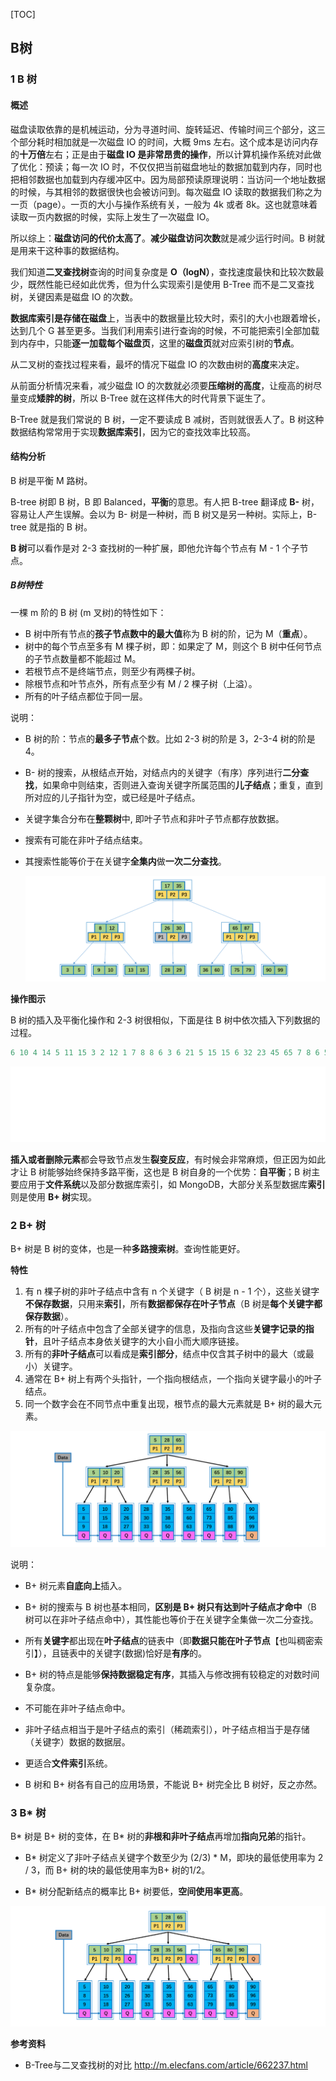[TOC]

## B树

### 1 B 树

#### 概述

磁盘读取依靠的是机械运动，分为寻道时间、旋转延迟、传输时间三个部分，这三个部分耗时相加就是一次磁盘 IO 的时间，大概 9ms 左右。这个成本是访问内存的**十万倍**左右；正是由于**磁盘 IO 是非常昂贵的操作**，所以计算机操作系统对此做了优化：预读；每一次 IO 时，不仅仅把当前磁盘地址的数据加载到内存，同时也把相邻数据也加载到内存缓冲区中。因为局部预读原理说明：当访问一个地址数据的时候，与其相邻的数据很快也会被访问到。每次磁盘 IO 读取的数据我们称之为一页（page）。一页的大小与操作系统有关，一般为 4k 或者 8k。这也就意味着读取一页内数据的时候，实际上发生了一次磁盘 IO。

所以综上：**磁盘访问的代价太高了**。**减少磁盘访问次数**就是减少运行时间。B 树就是用来干这种事的数据结构。

我们知道**二叉查找树**查询的时间复杂度是 **O（logN）**，查找速度最快和比较次数最少，既然性能已经如此优秀，但为什么实现索引是使用 B-Tree 而不是二叉查找树，关键因素是磁盘 IO 的次数。

**数据库索引是存储在磁盘**上，当表中的数据量比较大时，索引的大小也跟着增长，达到几个 G 甚至更多。当我们利用索引进行查询的时候，不可能把索引全部加载到内存中，只能**逐一加载每个磁盘页**，这里的**磁盘页**就对应索引树的**节点**。

从二叉树的查找过程来看，最坏的情况下磁盘 IO 的次数由树的**高度**来决定。

从前面分析情况来看，减少磁盘 IO 的次数就必须要**压缩树的高度**，让瘦高的树尽量变成**矮胖的树**，所以 B-Tree 就在这样伟大的时代背景下诞生了。



B-Tree 就是我们常说的 B 树，一定不要读成 B 减树，否则就很丢人了。B 树这种数据结构常常用于实现**数据库索引**，因为它的查找效率比较高。



#### 结构分析

B 树是平衡 M 路树。

 B-tree 树即 B 树，B 即 Balanced，**平衡**的意思。有人把 B-tree 翻译成 **B-** 树，容易让人产生误解。会以为 B- 树是一种树，而 B 树又是另一种树。实际上，B-tree 就是指的 B 树。

**B 树**可以看作是对 2-3 查找树的一种扩展，即他允许每个节点有 M - 1 个子节点。

##### B树特性

一棵 m 阶的 B 树 (m 叉树)的特性如下：

- B 树中所有节点的**孩子节点数中的最大值**称为 B 树的阶，记为 M（**重点**）。
- 树中的每个节点至多有 M 棵子树，即：如果定了 M，则这个 B 树中任何节点的子节点数量都不能超过 M。
- 若根节点不是终端节点，则至少有两棵子树。
- 除根节点和叶节点外，所有点至少有 M / 2 棵子树（上溢）。
- 所有的叶子结点都位于同一层。

说明：

- B 树的阶：节点的**最多子节点**个数。比如 2-3 树的阶是 3，2-3-4 树的阶是 4。

- B- 树的搜索，从根结点开始，对结点内的关键字（有序）序列进行**二分查找**，如果命中则结束，否则进入查询关键字所属范围的**儿子结点**；重复，直到所对应的儿子指针为空，或已经是叶子结点。

- 关键字集合分布在**整颗树**中, 即叶子节点和非叶子节点都存放数据。

- 搜索有可能在非叶子结点结束。

- 其搜索性能等价于在关键字**全集内**做**一次二分查找**。

    
    
    ![1569758570040](assets/1569758570040.png)



**操作图示**

B 树的插入及平衡化操作和 2-3 树很相似，下面是往 B 树中依次插入下列数据的过程。

```java
6 10 4 14 5 11 15 3 2 12 1 7 8 8 6 3 6 21 5 15 15 6 32 23 45 65 7 8 6 5 4
```

![1569758570040](assets/btreebuild.gif)

**插入或者删除元素**都会导致节点发生**裂变反应**，有时候会非常麻烦，但正因为如此才让 B 树能够始终保持多路平衡，这也是 B 树自身的一个优势：**自平衡**；B 树主要应用于**文件系统**以及部分数据库索引，如 MongoDB，大部分关系型数据库**索引**则是使用 **B+ 树**实现。





### 2 B+ 树

B+ 树是 B 树的变体，也是一种**多路搜索树**。查询性能更好。

**特性**

1. 有 n 棵子树的非叶子结点中含有 n 个关键字（ B 树是 n - 1 个），这些关键字**不保存数据**，只用来**索引**，所有**数据都保存在叶子节点**（B 树是**每个关键字都保存数据**）。
2. 所有的叶子结点中包含了全部关键字的信息，及指向含这些**关键字记录的指针**，且叶子结点本身依关键字的大小自小而大顺序链接。
3. 所有的**非叶子结点**可以看成是**索引部分**，结点中仅含其子树中的最大（或最小）关键字。
4. 通常在 B+ 树上有两个头指针，一个指向根结点，一个指向关键字最小的叶子结点。
5. 同一个数字会在不同节点中重复出现，根节点的最大元素就是 B+ 树的最大元素。

![1569758212200](assets/1569758212200.png)

说明：

- B+ 树元素**自底向上**插入。

- B+ 树的搜索与 B 树也基本相同，**区别是 B+ 树只有达到叶子结点才命中**（B 树可以在非叶子结点命中），其性能也等价于在关键字全集做一次二分查找。
- 所有**关键字**都出现在**叶子结点**的链表中（即**数据只能在叶子节点**【也叫稠密索引】），且链表中的关键字(数据)恰好是**有序**的。
- B+ 树的特点是能够**保持数据稳定有序**，其插入与修改拥有较稳定的对数时间复杂度。 
- 不可能在非叶子结点命中。
- 非叶子结点相当于是叶子结点的索引（稀疏索引），叶子结点相当于是存储（关键字）数据的数据层。
- 更适合**文件索引**系统。
- B 树和 B+ 树各有自己的应用场景，不能说 B+ 树完全比 B 树好，反之亦然。





### 3 B* 树

B* 树是 B+ 树的变体，在 B* 树的**非根和非叶子结点**再增加**指向兄弟**的指针。

- B* 树定义了非叶子结点关键字个数至少为 (2/3) * M，即块的最低使用率为 2 / 3，而 B+ 树的块的最低使用率为B+ 树的1/2。

- B* 树分配新结点的概率比 B+ 树要低，**空间使用率更高**。

![1569758816037](assets/1569758816037.png)









**参考资料**

- B-Tree与二叉查找树的对比 http://m.elecfans.com/article/662237.html